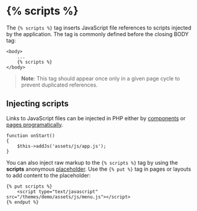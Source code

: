 # {% scripts %}

The `{% scripts %}` tag inserts JavaScript file references to scripts injected by the application. The tag is commonly defined before the closing BODY tag:

    <body>
        ...
        {% scripts %}
    </body>

> **Note**: This tag should appear once only in a given page cycle to prevent duplicated references.

## Injecting scripts

Links to JavaScript files can be injected in PHP either by [components](../plugin/components#component-assets) or [pages programatically](../cms/pages#injecting-assets).

    function onStart()
    {
        $this->addJs('assets/js/app.js');
    }

You can also inject raw markup to the `{% scripts %}` tag by using the **scripts**  anonymous [placeholder](../cms/layouts#placeholders). Use the `{% put %}` tag in pages or layouts to add content to the placeholder:

    {% put scripts %}
        <script type="text/javascript" src="/themes/demo/assets/js/menu.js"></script>
    {% endput %}
